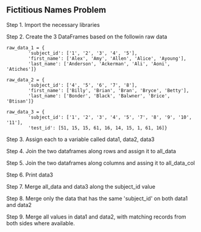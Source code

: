 
## Fictitious Names Problem

Step 1. Import the necessary libraries

Step 2. Create the 3 DataFrames based on the followin raw data

```
raw_data_1 = {
        'subject_id': ['1', '2', '3', '4', '5'],
        'first_name': ['Alex', 'Amy', 'Allen', 'Alice', 'Ayoung'], 
        'last_name': ['Anderson', 'Ackerman', 'Ali', 'Aoni', 'Atiches']}

raw_data_2 = {
        'subject_id': ['4', '5', '6', '7', '8'],
        'first_name': ['Billy', 'Brian', 'Bran', 'Bryce', 'Betty'], 
        'last_name': ['Bonder', 'Black', 'Balwner', 'Brice', 'Btisan']}

raw_data_3 = {
        'subject_id': ['1', '2', '3', '4', '5', '7', '8', '9', '10', '11'],
        'test_id': [51, 15, 15, 61, 16, 14, 15, 1, 61, 16]}
```

Step 3. Assign each to a variable called data1, data2, data3

Step 4. Join the two dataframes along rows and assign it to all_data

Step 5. Join the two dataframes along columns and assing it to all_data_col

Step 6. Print data3

Step 7. Merge all_data and data3 along the subject_id value

Step 8. Merge only the data that has the same 'subject_id' on both data1 and data2

Step 9. Merge all values in data1 and data2, with matching records from both sides where available.
